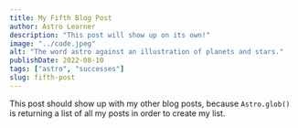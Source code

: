 ```yaml
---
title: My Fifth Blog Post
author: Astro Learner
description: "This post will show up on its own!"
image: "../code.jpeg"
alt: "The word astro against an illustration of planets and stars."
publishDate: 2022-08-10
tags: ["astro", "successes"]
slug: fifth-post
---
```


This post should show up with my other blog posts, because `Astro.glob()` is returning a list of all my posts in order to create my list.
